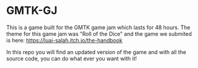 # GMTK-GJ
This is a game built for the GMTK game jam which lasts for 48 hours. The theme for this game jam was "Roll of the Dice" and the game we submited is here: https://luai-salah.itch.io/the-handbook

In this repo you will find an updated version of the game and with all the source code, you can do what ever you want with it!
